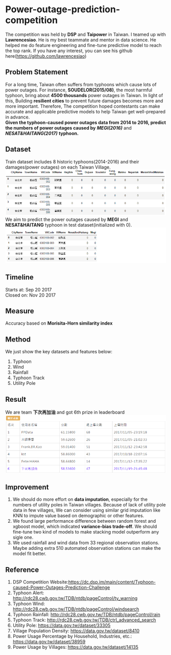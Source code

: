 # Power-outage-prediction-competition
The competition was held by **DSP** and **Taipower** in Taiwan. I teamed up with **Lawrencesiao**. He is my best teammate and mentor in data science. He helped me do feature engineering and fine-tune predictive model to reach the top rank. If you have any interest, you can see his github here(https://github.com/lawrencesiao)
## Problem Statement
For a long time, Taiwan often suffers from typhoons which cause lots of power outages. For instance, **SOUDELOR(2015/08)**, the most harmful typhoon, bring about **4500 thousands** power outages in Taiwan. In light of this, Building **resilient cities** to prevent future damages becomes more and more important. Therefore, The competition hoped contestants can make accurate and applicable predictive models to help Taiwan get well-prepared in advance.  
**Given the typhoon-caused power outages data from 2014 to 2016, predict the numbers of power outages caused by** ***MEGI(2016)*** and ***NESAT&HAITANG(2017)*** **typhoon.**
## Dataset
Train dataset includes 8 historic typhoons(2014-2016) and their damages(power outages) on each Taiwan Village.  
![image](https://github.com/Tang-Li-Jen/Power-outage-prediction-competition/blob/master/images/train.PNG)  
We aim to predict the power outages caused by **MEGI** and **NESAT&HAITANG** typhoon in test dataset(initialized with 0).  
![image](https://github.com/Tang-Li-Jen/Power-outage-prediction-competition/blob/master/images/test.PNG)
## Timeline
Starts at: Sep 20 2017  
Closed on: Nov 20 2017
## Measure
Accuracy based on **Morisita-Horn similarity index**
## Method
We just show the key datasets and features below:
1. Typhoon
2. Wind
3. Rainfall
4. Typhoon Track
5. Utility Pole
## Result
We are team **下次再加油** and got 6th prize in leaderboard  
![image](https://github.com/Tang-Li-Jen/Power-outage-prediction-competition/blob/master/images/rank.PNG)

## Improvement
1. We should do more effort on **data imputation**, especially for the numbers of utility poles in Taiwan villages. Because of lack of utility pole data in few villages, We can consider using similar grid imputation like KNN to impute value based on demographic or other features.
2. We found large performance difference between random forest and xgboost model, which indicated **variance-bias trade-off**. We should fine-tune two kind of models to make stacking model outperform any sigle one.
3. We used rainfall and wind data from 33 regional observation stations. Maybe adding extra 510 automated observation stations can make the model fit better.
## Reference
1. DSP Competition Website:https://dc.dsp.im/main/content/Typhoon-caused-Power-Outages-Prediction-Challenge
2. Typhoon Alert: http://rdc28.cwb.gov.tw/TDB/ntdb/pageControl/ty_warning
3. Typhoon Wind: http://rdc28.cwb.gov.tw/TDB/ntdb/pageControl/windsearch
4. Typhoon Rainfall: http://rdc28.cwb.gov.tw/TDB/ntdb/pageControl/rain
5. Typhoon Track: http://rdc28.cwb.gov.tw/TDB/ctrl_advanced_search
6. Utility Pole: https://data.gov.tw/dataset/33305
7. Village Population Density: https://data.gov.tw/dataset/8410
8. Power Usage Percentage by Household, Industries, etc.: https://data.gov.tw/dataset/38959
9. Power Usage by Villages: https://data.gov.tw/dataset/14135
